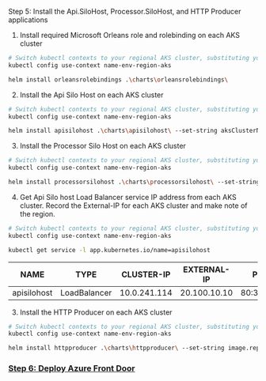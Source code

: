 Step 5: Install the Api.SiloHost, Processor.SiloHost, and HTTP Producer applications

1. Install required Microsoft Orleans role and rolebinding on each AKS cluster

```bash
# Switch kubectl contexts to your regional AKS cluster, substituting your actual values for name, env, and region
kubectl config use-context name-env-region-aks

helm install orleansrolebindings .\charts\orleansrolebindings\
````

2. Install the Api Silo Host on each AKS cluster

```bash
# Switch kubectl contexts to your regional AKS cluster, substituting your actual values for name, env, and region
kubectl config use-context name-env-region-aks

helm install apisilohost .\charts\apisilohost\ --set-string aksClusterName=name-env-region-aks,image.repository=ACR_Registry_From_Last_Section/apisilohost,image.tag=ApiSiloHost_Tag_From_Last_Section
````

3. Install the Processor Silo Host on each AKS cluster

```bash
# Switch kubectl contexts to your regional AKS cluster, substituting your actual values for name, env, and region
kubectl config use-context name-env-region-aks

helm install processorsilohost .\charts\processorsilohost\ --set-string aksClusterName=name-env-region-aks,image.repository=ACR_Registry_From_Last_Section/processorsilohost,image.tag=ProcessorSiloHost_Tag_From_Last_Section
````

4. Get Api Silo host Load Balancer service IP address from each AKS cluster. Record the External-IP for each AKS cluster and make note of the region.
```bash
# Switch kubectl contexts to your regional AKS cluster, substituting your actual values for name, env, and region
kubectl config use-context name-env-region-aks

kubectl get service -l app.kubernetes.io/name=apisilohost
````

|NAME|TYPE|CLUSTER-IP|EXTERNAL-IP|PORT(S)|AGE|
---|---|---|---|---|---
|apisilohost|LoadBalancer|10.0.241.114|20.100.10.10|80:31246/TCP|17m|

3. Install the HTTP Producer on each AKS cluster

```bash
# Switch kubectl contexts to your regional AKS cluster, substituting your actual values for name, env, and region
kubectl config use-context name-env-region-aks

helm install httpproducer .\charts\httpproducer\ --set-string image.repository=ACR_Registry_From_Last_Section/httpproducer,image.tag=HTTPProducer_Tag_From_Last_Section,apiBaseUri="http://Step4_EXTERNAL-IP/",delay=1000
````

### [Step 6: Deploy Azure Front Door](6.frontdoor.md)